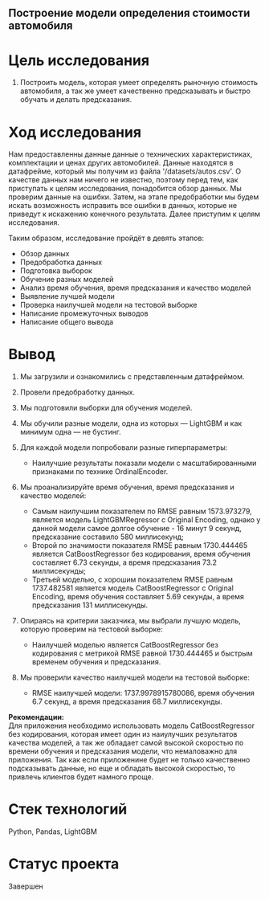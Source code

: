 ## Построение модели определения стоимости автомобиля

# Цель исследования
1. Построить модель, которая умеет определять рыночную стоимость автомобиля, а так же умеет качественно предсказывать и быстро обучать и делать предсказания. 


# Ход исследования
Нам предоставленны данные данные о технических характеристиках, комплектации и ценах других автомобилей. Данные находятся в датафрейме, который мы получим из файла '/datasets/autos.csv'. О качестве данных нам ничего не известно, поэтому перед тем, как приступать к целям исследования, понадобится обзор данных. Мы проверим данные на ошибки. Затем, на этапе предобработки мы будем искать возможность исправить все ошибки в данных, которые не приведут к искажению конечного результата. Далее приступим к целям исследования.<br>


Таким образом, исследование пройдёт в девять этапов:<br>

* Обзор данных <br>
* Предобработка данных <br>
* Подготовка выборок
* Обучение разных моделей
* Анализ время обучения, время предсказания и качество моделей
* Выявление лучшей модели 
* Проверка наилучшей модели на тестовой выборке 
* Написание промежуточных выводов <br>
* Написание общего вывода


# Вывод
1. Мы загрузили и ознакомились с представленным датафреймом.
2. Провели предобработку данных.
3. Мы подготовили выборки для обучения моделей.
4. Мы обучили разные модели, одна из которых — LightGBM и как минимум одна — не бустинг.
5. Для каждой модели попробовали разные гиперпараметры:
    * Наилучшие результаты показали модели с масштабированными признаками по технике OrdinalEncoder.
    
6. Мы проанализируйте время обучения, время предсказания и качество моделей:
    * Самым наилучшим показателем по RMSE равным 1573.973279, является модель LightGBMRegressor с Original Encoding, однако у данной модели самое долгое обучение - 16 минут 9 секунд, предсказание составило 580 миллисекунд;
    * Второй по значимости показателя RMSE равным 1730.444465 является CatBoostRegressor без кодирования, время обучения составляет 6.73 секунды, а время предсказания 73.2 миллисекунды;
    * Третьей моделью, с хорошим показателем RMSE равным 1737.482581 является модель CatBoostRegressor с Original Encoding, время обучения составляет 5.69 секунды, а время предсказания 131 миллисекунды.
      
7. Опираясь на критерии заказчика, мы выбрали лучшую модель, которую проверим на тестовой выборке:
    * Наилучшей моделью является CatBoostRegressor без кодирования с метрикой RMSE равной 1730.444465 и быстрым временем обучения и предсказания.
    
8. Мы проверили качество наилучшей модели на тестовой выборке:
    * RMSE наилучшей модели: 1737.9978915780086, время обучения 6.7 секунд, а время предсказания 68.7 миллисекунды.
      

**Рекомендации:** <br>
Для приложения необходимо использовать модель CatBoostRegressor без кодирования, которая имеет один из наиулучших результатов качества моделей, а так же обладает самой высокой скоростью по времени обучения и предсказания модели, что немаловажно для приложения. Так как если приложенине будет не только качественно подсказывать данные, но еще и обладать высокой скоростью, то привлечь клиентов будет намного проще. 

# Стек технологий
Python, Pandas, LightGBM

# Статус проекта
Завершен

